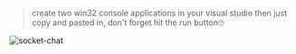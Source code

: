 > create two win32 console applications in your visual studio then just copy and pasted in, don't forget hit the run button🙄

![socket-chat](http://blog.feihao.me/images/socket-chat.png)
